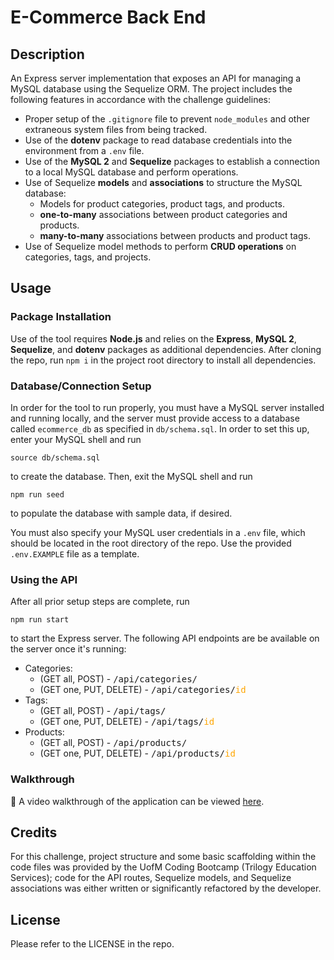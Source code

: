 # E-Commerce Back End

## Description

An Express server implementation that exposes an API for managing a MySQL database using the Sequelize ORM. The project includes the following features in accordance with the challenge guidelines:
- Proper setup of the `.gitignore` file to prevent `node_modules` and other extraneous system files from being tracked.
- Use of the **dotenv** package to read database credentials into the environment from a `.env` file.
- Use of the **MySQL 2** and **Sequelize** packages to establish a connection to a local MySQL database and perform operations.
- Use of Sequelize **models** and **associations** to structure the MySQL database:
  - Models for product categories, product tags, and products.
  - **one-to-many** associations between product categories and products.
  - **many-to-many** associations between products and product tags.
- Use of Sequelize model methods to perform **CRUD operations** on categories, tags, and projects.

## Usage

### Package Installation

Use of the tool requires **Node.js** and relies on the **Express**, **MySQL 2**, **Sequelize**, and **dotenv** packages as additional dependencies. After cloning the repo, run `npm i` in the project root directory to install all dependencies. 

### Database/Connection Setup

In order for the tool to run properly, you must have a MySQL server installed and running locally, and the server must provide access to a database called `ecommerce_db` as specified in `db/schema.sql`. In order to set this up, enter your MySQL shell and run
```
source db/schema.sql
```
to create the database. Then, exit the MySQL shell and run
```
npm run seed
```
to populate the database with sample data, if desired.

You must also specify your MySQL user credentials in a `.env` file, which should be located in the root directory of the repo. Use the provided `.env.EXAMPLE` file as a template.

### Using the API

After all prior setup steps are complete, run
```
npm run start
```
to start the Express server. The following API endpoints are be available on the server once it's running:
- Categories:
  - (GET all, POST) - <span style="font-family:monospace">/api/categories/</span>
  - (GET one, PUT, DELETE) - <span style="font-family:monospace">/api/categories/<span style="color:orange">id</span></span>
- Tags:
  - (GET all, POST) - <span style="font-family:monospace">/api/tags/</span>
  - (GET one, PUT, DELETE) - <span style="font-family:monospace">/api/tags/<span style="color:orange">id</span></span>
- Products:
  - (GET all, POST) - <span style="font-family:monospace">/api/products/</span>
  - (GET one, PUT, DELETE) - <span style="font-family:monospace">/api/products/<span style="color:orange">id</span></span>


### Walkthrough

🎥 A video walkthrough of the application can be viewed [here](https://drive.google.com/file/d/18G0SMTMYb7X6ztFVIw5YjsPOvMqTrjrq/view).

## Credits

For this challenge, project structure and some basic scaffolding within the code files was provided by the UofM Coding Bootcamp (Trilogy Education Services); code for the API routes, Sequelize models, and Sequelize associations was either written or significantly refactored by the developer.

## License

Please refer to the LICENSE in the repo.
